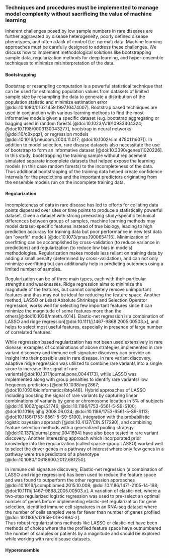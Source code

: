 ### Techniques and procedures must be implemented to manage model complexity without sacrificing the value of machine learning
Inherent challenges posed by low sample numbers in rare diseases are further aggravated by disease heterogeneity, poorly defined disease phenotypes, and often a lack of control (i.e. normal) data. 
Machine learning approaches must be carefully designed to address these challenges. 
We discuss how to implement methodological solutions like bootstrapping sample data, regularization methods for deep learning, and hyper-ensemble techniques to minimize misinterpretation of the data. 

#### Bootstrapping

Bootstrap or resampling computation is a powerful statistical technique that can be used for estimating population values from datasets of limited sample size by resampling the data to generate a distribution of the population statistic and minimize estimation error [@doi:10.1080/01621459.1997.10474007].
Bootstrap based techniques are used in conjunction with various learning methods to find the most informative models given a specific dataset (e.g. bootstrap aggregating or bagging used in random forests [@doi:10.1023/A:1010933404324; @doi:10.1198/0003130043277], bootstrap in neural networks [@doi:10/c8xpqz], or regression models [@doi:10.1016/j.neucom.2004.11.017; @doi:10.1002/sim.4780111607]).
In addition to model selection, rare disease datasets also necessitate the use of bootstrap to form an informative dataset [@doi:10.3390/genes11020226].
In this study, bootstrapping the training sample without replacement simulated separate incomplete datasets that helped expose the learning models (in this case random forests) to the incompleteness of the data.
Thus additional bootstrapping of the training data helped create confidence intervals for the predictions and the important predictors originating from the ensemble models run on the incomplete training data.

#### Regularization

Incompleteness of data in rare disease has led to efforts for collating data points dispersed over sites or time points to produce a statistically powerful dataset. 
Given a dataset with strong preexisting study-specific technical differences between groups of samples, machine learning methods may model dataset-specific features instead of true biology, leading to high prediction accuracy for training data but poor performance in new test data (an "overfit" model) [@doi:10.1073/pnas.1900654116].
Minimization of overfitting can be accomplished by cross-validation (to reduce variance in predictions) and regularization (to reduce low bias in models) methodologies. 
Regularization makes models less reliant on training data by adding a small penalty (determined by cross-validation), and can not only minimize overfitting but can additionally help in predicting outcomes using a limited number of samples. 

Regularization can be of three main types, each with their particular strengths and weaknesses. 
Ridge regression aims to minimize the magnitude of the features, but cannot completely remove unimportant features and thus may not be ideal for reducing the feature space. 
Another method, LASSO or Least Absolute Shrinkage and Selection Operator regression, works well for selecting few important features since it can minimize the magnitude of some features more than the others[@doi:10.1038/nmeth.4014]. 
Elastic-net regression is a combination of LASSO and ridge regression[@doi:10.1111/j.1467-9868.2005.00503.x], and helps to select most useful features, especially in presence of large number of correlated features. 

While regression based regularization has not been used extensively in rare disease, examples of combinations of above strategies implemented in rare variant discovery and immune cell signature discovery can provide an insight into their possible use in rare disease.
In rare variant discovery, adaptive ridge regression was utilized to combine rare variants into a single score to increase the signal of rare variants[@doi:10.1371/journal.pone.0044173], while LASSO was implemented along with group penalties to identify rare variants/ low frequency predictors [@doi:10.1038/nrg2867; @doi:10.1093/bioinformatics/btq448]. 
Hybrid approaches of LASSO including boosting the signal of rare variants by capturing linear combinations of variants by gene or chromosome location in 5% of subjects [@doi:10.1002/gepi.21746; @doi:10.1186/1753-6561-5-S9-S100; @doi:10.1016/j.ajhg.2008.06.024; @doi:10.1186/1753-6561-5-S9-S113; @doi:10.1186/1753-6561-5-S9-S100], integration with the probabilistic logistic bayesian approach [@doi:10.4137/CIN.S17290], and combining feature selection methods with a generalized pooling strategy [@doi:10.1371/journal.pone.0041694] have also been tested in rare variant discovery.
Another interesting approach which incorporated prior knowledge into the regularization (called sparse-group LASSO) worked well to select the driver genes in a pathway of interest where only few genes in a pathway were true predictors of a phenotype [@doi:10.1080/10618600.2012.681250]. 

In immune cell signature discovery, Elastic-net regression (a combination of LASSO and ridge regression) has been used to reduce the feature space and was found to outperform the other regression approaches [@doi:10.1016/j.compbiomed.2015.10.008; @doi:10.1186/1471-2105-14-198; @doi:10.1111/j.1467-9868.2005.00503.x]. 
A variation of elastic-net, where a two-step regularized logistic regression was used to pre-select an optimal number of genes before implementing elastic-net regularization for gene selection, identified immune cell signatures in an RNA-seq dataset where the number of cells sampled were far fewer than number of genes profiled [@doi: 10.1186/s12859-019-2994-z].  
Thus robust regularizations methods like LASSO or elastic-net have been methods of choice where the the profiled feature space have outnumbered the number of samples or patients by a magnitude and should be explored while working with rare disease datasets.

#### Hyperensemble
